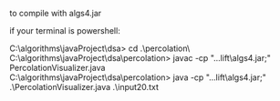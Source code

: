 to compile with algs4.jar

if your terminal is powershell:

C:\algorithms\javaProject\dsa> cd .\percolation\                                                    
C:\algorithms\javaProject\dsa\percolation> javac -cp "..\.lift\algs4.jar;" PercolationVisualizer.java              
C:\algorithms\javaProject\dsa\percolation> java -cp "..\.lift\algs4.jar;" .\PercolationVisualizer.java .\input20.txt

